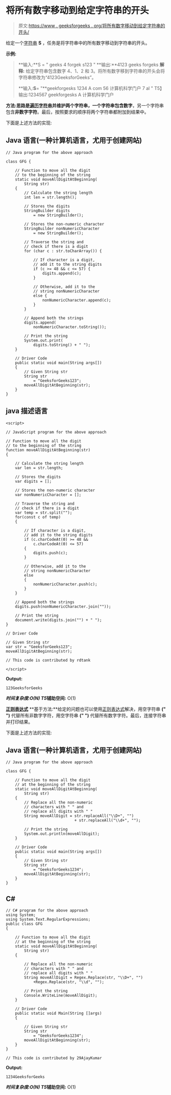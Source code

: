 # 将所有数字移动到给定字符串的开头

> 原文:[https://www . geeksforgeeks . org/将所有数字移动到给定字符串的开头/](https://www.geeksforgeeks.org/move-all-digits-to-the-beginning-of-a-given-string/)

给定一个[字符串](https://www.geeksforgeeks.org/string-data-structure/) **S** ，任务是将字符串中的所有数字移动到字符串的开头。

**示例:**

> **输入:**S = " geeks 4 forgek s123 "
> **输出:**4123 geeks forgeks
> **解释:**
> 给定字符串包含数字 4、1、2 和 3。将所有数字移到字符串的开头会将字符串修改为“4123GeeksforGeeks”。
> 
> **输入:**S**= "**geekforgesks 1234 A com 56 计算机科学门户 7 al "
> T5】输出:1234567 geekforgesks A 计算机科学门户

**方法:**思路是[遍历字符串](https://www.geeksforgeeks.org/iterate-over-characters-of-a-string-in-c/)并维护两个字符串，一个字符串包含**数字**，另一个字符串包含**非数字字符**。最后，按照要求的顺序将两个字符串都附加到结果中。

下面是上述方法的实现:

## Java 语言(一种计算机语言，尤用于创建网站)

```
// Java program for the above approach

class GFG {

    // Function to move all the digit
    // to the beginning of the string
    static void moveAllDigitAtBeginning(
        String str)
    {
        // Calculate the string length
        int len = str.length();

        // Stores the digits
        StringBuilder digits
            = new StringBuilder();

        // Stores the non-numeric character
        StringBuilder nonNumericCharacter
            = new StringBuilder();

        // Traverse the string and
        // check if there is a digit
        for (char c : str.toCharArray()) {

            // If character is a digit,
            // add it to the string digits
            if (c >= 48 && c <= 57) {
                digits.append(c);
            }

            // Otherwise, add it to the
            // string nonNumericCharacter
            else {
                nonNumericCharacter.append(c);
            }
        }

        // Append both the strings
        digits.append(
            nonNumericCharacter.toString());

        // Print the string
        System.out.print(
            digits.toString() + " ");
    }

    // Driver Code
    public static void main(String args[])
    {
        // Given String str
        String str
            = "GeeksforGeeks123";
        moveAllDigitAtBeginning(str);
    }
}
```

## java 描述语言

```
<script>

// JavaScript program for the above approach

// Function to move all the digit
// to the beginning of the string
function moveAllDigitAtBeginning(str)
{

    // Calculate the string length
    var len = str.length;

    // Stores the digits
    var digits = [];

    // Stores the non-numeric character
    var nonNumericCharacter = [];

    // Traverse the string and
    // check if there is a digit
    var temp = str.split("");
    for(const c of temp)
    {

        // If character is a digit,
        // add it to the string digits
        if (c.charCodeAt(0) >= 48 &&
            c.charCodeAt(0) <= 57)
        {
            digits.push(c);
        }

        // Otherwise, add it to the
        // string nonNumericCharacter
        else
        {
            nonNumericCharacter.push(c);
        }
    }

    // Append both the strings
    digits.push(nonNumericCharacter.join(""));

    // Print the string
    document.write(digits.join("") + " ");
}

// Driver Code

// Given String str
var str = "GeeksforGeeks123";
moveAllDigitAtBeginning(str);

// This code is contributed by rdtank

</script>
```

**Output:** 

```
123GeeksforGeeks
```

***时间复杂度:**O(N)*
T5**辅助空间:** O(1)

[**正则表达式**](https://www.geeksforgeeks.org/regular-expressions-in-java/) **基于方法:**给定的问题也可以使用[正则表达式](https://www.geeksforgeeks.org/write-regular-expressions/)解决，用空字符串 **(" ")** 代替所有非数字字符，用空字符串 **(" ")** 代替所有数字字符。最后，连接字符串并打印结果。

下面是上述方法的实现:

## Java 语言(一种计算机语言，尤用于创建网站)

```
// Java program for the above approach

class GFG {

    // Function to move all the digit
    // at the beginning of the string
    static void moveAllDigitAtBeginning(
        String str)
    {
        // Replace all the non-numeric
        // characters with " " and
        // replace all digits with " "
        String moveAllDigit = str.replaceAll("\\D+", "")
                              + str.replaceAll("\\d+", "");

        // Print the string
        System.out.println(moveAllDigit);
    }

    // Driver Code
    public static void main(String args[])
    {
        // Given String str
        String str
            = "GeeksforGeeks1234";
        moveAllDigitAtBeginning(str);
    }
}
```

## C#

```
// C# program for the above approach
using System;
using System.Text.RegularExpressions;
public class GFG
{

    // Function to move all the digit
    // at the beginning of the string
    static void moveAllDigitAtBeginning(
        String str)
    {

        // Replace all the non-numeric
        // characters with " " and
        // replace all digits with " "
        String moveAllDigit = Regex.Replace(str, "\\D+", "")
            +Regex.Replace(str, "\\d", "");

        // Print the string
        Console.WriteLine(moveAllDigit);
    }

    // Driver Code
    public static void Main(String []args)
    {

        // Given String str
        String str
            = "GeeksforGeeks1234";
        moveAllDigitAtBeginning(str);
    }
}

// This code is contributed by 29AjayKumar
```

**Output:** 

```
1234GeeksforGeeks
```

***时间复杂度:**O(N)*
T5**辅助空间:** O(1)